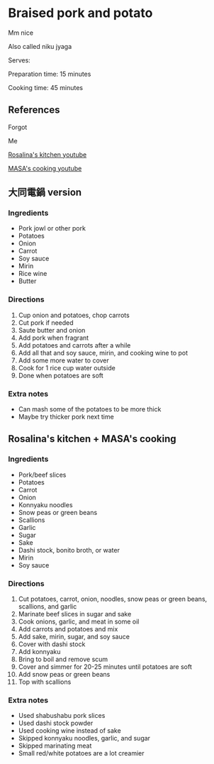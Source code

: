 # Braised pork and potato

Mm nice

Also called niku jyaga

Serves:

Preparation time: 15 minutes

Cooking time: 45 minutes

## References

Forgot

Me

[Rosalina's kitchen youtube](https://www.youtube.com/watch?v=g3AQGjtIMTA)

[MASA's cooking youtube](https://www.youtube.com/watch?v=09hfKAHs2Qw)

## 大同電鍋 version

### Ingredients

- Pork jowl or other pork
- Potatoes
- Onion
- Carrot
- Soy sauce
- Mirin
- Rice wine
- Butter

### Directions

1. Cup onion and potatoes, chop carrots
2. Cut pork if needed
3. Saute butter and onion
4. Add pork when fragrant
5. Add potatoes and carrots after a while
6. Add all that and soy sauce, mirin, and cooking wine to pot
7. Add some more water to cover
8. Cook for 1 rice cup water outside
9. Done when potatoes are soft

### Extra notes

- Can mash some of the potatoes to be more thick
- Maybe try thicker pork next time

## Rosalina's kitchen + MASA's cooking

### Ingredients

- Pork/beef slices
- Potatoes
- Carrot
- Onion
- Konnyaku noodles
- Snow peas or green beans
- Scallions
- Garlic
- Sugar
- Sake
- Dashi stock, bonito broth, or water
- Mirin
- Soy sauce

### Directions

1. Cut potatoes, carrot, onion, noodles, snow peas or green beans, scallions, and garlic
2. Marinate beef slices in sugar and sake
3. Cook onions, garlic, and meat in some oil
4. Add carrots and potatoes and mix
5. Add sake, mirin, sugar, and soy sauce
6. Cover with dashi stock
7. Add konnyaku
8. Bring to boil and remove scum
9. Cover and simmer for 20-25 minutes until potatoes are soft
10. Add snow peas or green beans
11. Top with scallions

### Extra notes

- Used shabushabu pork slices
- Used dashi stock powder
- Used cooking wine instead of sake
- Skipped konnyaku noodles, garlic, and sugar
- Skipped marinating meat
- Small red/white potatoes are a lot creamier
